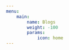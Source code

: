 ```yaml
---
menu:
    main:
        name: Blogs
        weight: -100
        params:
            icon: home
---
```

